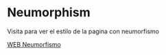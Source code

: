 # Neumorphism

Visita para ver el estilo de la pagina con neumorfismo

[WEB Neumorfismo](https://www.google.com)
